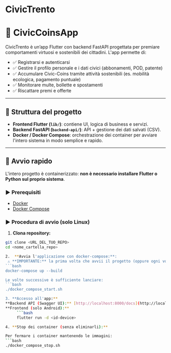 # CivicTrento
# 🚀 CivicCoinsApp

CivicTrento è un’app Flutter con backend FastAPI progettata per premiare comportamenti virtuosi e sostenibili dei cittadini. L'app permette di:

- ✅ Registrarsi e autenticarsi
- ✅ Gestire il profilo personale e i dati civici (abbonamenti, POD, patente)
- ✅ Accumulare Civic-Coins tramite attività sostenibili (es. mobilità ecologica, pagamento puntuale)
- ✅ Monitorare multe, bollette e spostamenti
- ✅ Riscattare premi e offerte

---

## 📂 Struttura del progetto

- **Frontend Flutter (`lib/`)**: contiene UI, logica di business e servizi.
- **Backend FastAPI (`backend-api/`)**: API + gestione dei dati salvati (CSV).
- **Docker / Docker Compose**: orchestrazione dei container per avviare l'intero sistema in modo semplice e rapido.

---

## 🚀 Avvio rapido

L'intero progetto è containerizzato: **non è necessario installare Flutter o Python sul proprio sistema**.

### ▶️ Prerequisiti

- [Docker](https://www.docker.com/get-started)
- [Docker Compose](https://docs.docker.com/compose/install/)

### ▶️ Procedura di avvio (solo Linux)

1.  **Clona repository:**
   ```bash
   git clone <URL_DEL_TUO_REPO>
   cd <nome_cartella_repo>

2.  **Avvia l'applicazione con docker-compose:**:
    ⚠️ **IMPORTANTE:** la prima volta che avvii il progetto (oppure ogni volta che modifichi i file Docker), è necessario costruire le immagini usando:
   ```bash
   docker-compose up --build
   
   Le volte successive è sufficiente lanciare:
   ```bash
   ./docker_compose_start.sh

3. **Accesso all'app:**
   **Backend API (Swagger UI):** [http://localhost:8000/docs](http://localhost:8000/docs)
   **Frontend (solo Android):** 
        ```bash
        flutter run -d <id-device>

4. **Stop dei container (senza eliminarli):**

   Per fermare i container mantenendo le immagini:
   ```bash
   ./docker_compose_stop.sh
